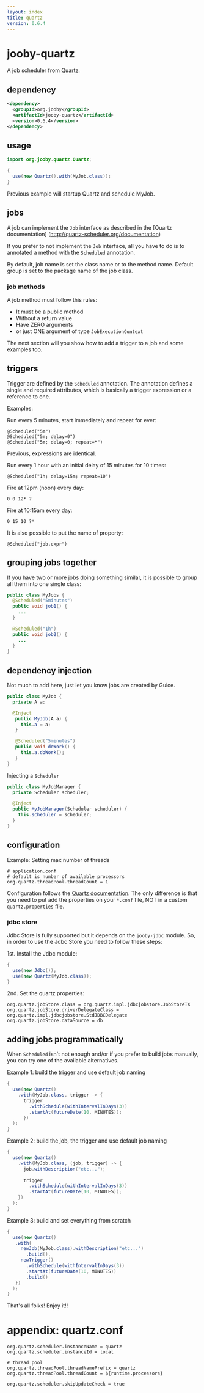 ```yaml
---
layout: index
title: quartz
version: 0.6.4
---
```


# jooby-quartz

A job scheduler from [Quartz](http://quartz-scheduler.org/).

## dependency

```xml
<dependency>
  <groupId>org.jooby</groupId>
  <artifactId>jooby-quartz</artifactId>
  <version>0.6.4</version>
</dependency>
```
## usage

```java
import org.jooby.quartz.Quartz;

{
  use(new Quartz().with(MyJob.class));
}
```

Previous example will startup Quartz and schedule MyJob.

## jobs
A job can implement the ```Job``` interface as described in the [Quartz documentation]
(http://quartz-scheduler.org/documentation)

If you prefer to not implement the ```Job``` interface, all you have to do is to annotated a method with the ```Scheduled``` annotation.

By default, job name is set the class name or to the method name. Default group is set to the package name of the job class.

### job methods

A job method must follow this rules:

* It must be a public method
* Without a return value
* Have ZERO arguments
* or just ONE argument of type ```JobExecutionContext```

The next section will you show how to add a trigger to a job and some examples too.

## triggers

Trigger are defined by the ```Scheduled``` annotation. The annotation defines a single and required attributes, which is basically a trigger expression or a reference to one.

Examples:

Run every 5 minutes, start immediately and repeat for ever:

    @Scheduled("5m")
    @Scheduled("5m; delay=0")
    @Scheduled("5m; delay=0; repeat=*")

Previous, expressions are identical.

Run every 1 hour with an initial delay of 15 minutes for 10 times:

    @Scheduled("1h; delay=15m; repeat=10")

Fire at 12pm (noon) every day:

    0 0 12* ?


Fire at 10:15am every day:

    0 15 10 ?*

It is also possible to put the name of property:

    @Scheduled("job.expr")


## grouping jobs together

If you have two or more jobs doing something similar, it is possible to group all them into one single class:

```java
public class MyJobs {
  @Scheduled("5minutes")
  public void job1() {
    ...
  }

  @Scheduled("1h")
  public void job2() {
    ...
  }
}
```

## dependency injection

Not much to add here, just let you know jobs are created by Guice.

```java
public class MyJob {
  private A a;

  @Inject
   public MyJob(A a) {
     this.a = a;
   }

   @Scheduled("5minutes")
   public void doWork() {
     this.a.doWork();
   }
}
```

Injecting a ```Scheduler```

```java
public class MyJobManager {
  private Scheduler scheduler;

  @Inject
  public MyJobManager(Scheduler scheduler) {
    this.scheduler = scheduler;
  }
}
```

## configuration

Example: Setting max number of threads

```properties
# application.conf
# default is number of available processors
org.quartz.threadPool.threadCount = 1
```

Configuration follows the [Quartz
documentation](http://quartz-scheduler.org/documentation). The only difference is that you need to put add the properties on your ```*.conf``` file, NOT in a custom ```quartz.properties``` file.

### jdbc store

Jdbc Store is fully supported but it depends on the <code>jooby-jdbc</code> module. So, in order to use the Jdbc Store you need to follow these steps:

1st. Install the Jdbc module:
```java
{
  use(new Jdbc());
  use(new Quartz(MyJob.class));
}
```

2nd. Set the quartz properties:

```properties
org.quartz.jobStore.class = org.quartz.impl.jdbcjobstore.JobStoreTX
org.quartz.jobStore.driverDelegateClass = org.quartz.impl.jdbcjobstore.StdJDBCDelegate
org.quartz.jobStore.dataSource = db
```

## adding jobs programmatically

When ```Scheduled``` isn't not enough and/or if you prefer to build jobs manually, you can try
one of the available alternatives.

Example 1: build the trigger and use default job naming

```java
{
  use(new Quartz()
    .with(MyJob.class, trigger -> {
      trigger
        .withSchedule(withIntervalInDays(3))
        .startAt(futureDate(10, MINUTES));
      })
  );
}
```

Example 2: build the job, the trigger and use default job naming


```java
{
  use(new Quartz()
    .with(MyJob.class, (job, trigger) -> {
      job.withDescription("etc...");
 
      trigger
        .withSchedule(withIntervalInDays(3))
        .startAt(futureDate(10, MINUTES));
    })
  );
}
```

Example 3: build and set everything from scratch

```java
{
  use(new Quartz()
   .with(
     newJob(MyJob.class).withDescription("etc...")
       .build(),
     newTrigger()
       .withSchedule(withIntervalInDays(3))
       .startAt(futureDate(10, MINUTES))
       .build()
   })
  );
}
```

That's all folks! Enjoy it!!

# appendix: quartz.conf

```properties
org.quartz.scheduler.instanceName = quartz
org.quartz.scheduler.instanceId = local

# thread pool
org.quartz.threadPool.threadNamePrefix = quartz
org.quartz.threadPool.threadCount = ${runtime.processors}

org.quartz.scheduler.skipUpdateCheck = true

```
